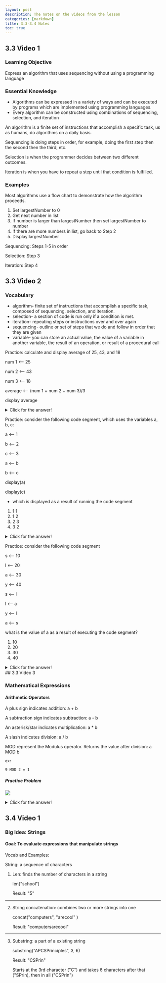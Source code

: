 ```yaml
---
layout: post
description: The notes on the videos from the lesson
categories: [markdown]
title: 3.3-3.4 Notes
toc: true
---
```


## 3.3 Video 1

### Learning Objective
Express an algorithm that uses sequencing without using a programming language

### Essential Knowledge
- Algorithms can be expressed in a variety of ways and can be executed by programs which are implemented using programming languages. 
- Every algorithm can be constructed using combinations of sequencing, selection, and iteration

An algorithm is a finite set of instructions that accomplish a specific task, us as humans, do algorithms on a daily basis. 

Sequencing is doing steps in order, for example, doing the first step then the second then the third, etc. 

Selection is when the programmer decides between two different outcomes. 

Iteration is when you have to repeat a step until that condition is fulfilled. 

### Examples

Most algorithms use a flow chart to demonstrate how the algorithm proceeds. 

1. Set largestNumber to 0
2. Get next number in list
3. If number is larger than largestNumber then set largestNumber to number
4. If there are more numbers in list, go back to Step 2
5. Display largestNumber

Sequencing: Steps 1-5 in order

Selection: Step 3

Iteration: Step 4 

## 3.3 Video 2
### Vocabulary

- algorithm- finite set of instructions that accomplish a specific task, composed of sequencing, selection, and iteration. 
- selection- a section of code is run only if a condition is met. 
- iteration- repeating steps or instructions over and over again
- sequencing- outline or set of steps that we do and follow in order that they are given 
- variable- you can store an actual value, the value of a variable in another variable, the result of an operation, or result of a procedural call

Practice: calculate and display average of 25, 43, and 18

num 1 ⟵ 25

num 2 ⟵ 43

num 3 ⟵ 18

average ⟵ (num 1 + num 2 + num 3)/3 

display average 
<details closed>
    <summary>Click for the answer!</summary>
        28.667
    </details>

Practice: consider the following code segment, which uses the variables a, b, c:

a ⟵ 1

b ⟵ 2

c ⟵ 3

a ⟵ b

b ⟵ c

display(a)

display(c)
- which is displayed as a result of running the code segment
1. 1 1
2. 1 2
3. 2 3
4. 3 2
<details closed>
    <summary>Click for the answer!</summary>
        3. 2 3
    </details>

Practice: consider the following code segment

s ⟵ 10

l ⟵ 20

a ⟵ 30 

y ⟵ 40

s ⟵ l

l ⟵ a

y ⟵ l

a ⟵ s

what is the value of a as a result of executing the code segment?
1. 10 
2. 20 
3. 30 
4. 40 
<details closed>
    <summary>Click for the answer!</summary>
        2. 20
    </details>
## 3.3 Video 3

### Mathematical Expressions

#### Arithmetic Operators 

A plus sign indicates addition: a + b

A subtraction sign indicates subtraction: a - b

An asterisk/star indicates multiplication: a * b

A slash indicates division: a / b

MOD represent the Modulus operator. Returns the value after division: a MOD b
   
    ex: 
   
    9 MOD 2 = 1

##### Practice Problem

![]({{site.baseurl}}/images/mod.png)

<details closed>
    <summary>Click for the answer!</summary>
    answer: 29
    </details>

## 3.4 Video 1
### Big Idea: Strings

#### Goal: To evaluate expressions that manipulate strings
Vocab and Examples:

String: a sequence of characters

1. Len: finds the number of characters in a string

    len("school")

    Result:
    "5"
------------------------------------------------------------
2. String concatenation: combines two or more strings into one

    concat("computers", "arecool" )

    Result:
    "computersarecool"
------------------------------------------------------------
3. Substring: a part of a existing string

    substring("APCSPrinciples", 3, 6)

    Result:
    "CSPrin"

    Starts at the 3rd character ("C") and takes 6 characters after that ("SPrin), then in all ("CSPrin")
